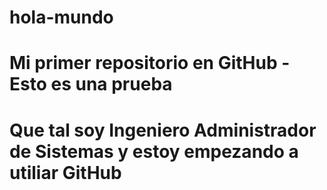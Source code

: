 # hola-mundo
# Mi primer repositorio en GitHub - Esto es una prueba
# Que tal soy Ingeniero Administrador de Sistemas y estoy empezando a utiliar GitHub
